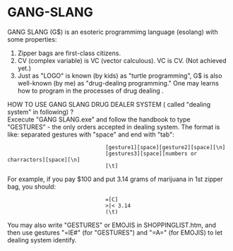 # GANG-SLANG
GANG SLANG (G$)
 is an esoteric programmimg language (esolang) with some properties:
1. Zipper bags are first-class citizens.
2. CV (complex variable) is VC (vector calculous). VC is CV. (Not achieved yet.)
3. Just as "LOGO" is known (by kids) as "turtle programming", G$ is also well-known (by me) as "drug-dealing programming." 
   One may learns how to program in the processes of drug dealing .
   
HOW TO USE GANG SLANG DRUG DEALER SYSTEM ( called "dealing system" in  following) ?                              
Excecute "GANG SLANG.exe" and follow the handbook to type "GESTURES" - the only orders accepted in dealing system. 
The format is like: separated gestures with "space" and end with "tab":

                                   [gesture1][space][gesture2][space][\n]
                                   [gestures3][space][numbers or charractors][space][\n]
                                   [\t]

For example, if you pay $100 and put 3.14 grams of marijuana in 1st zipper bag, you should:

                                   =[C] 
                                   >|< 3.14 
                                   (\t)
				   
You may also write "GESTURES" or EMOJIS in SHOPPINGLIST.htm, and then use gestures "=lE#" (for "GESTURES") and "=A=" (for EMOJIS) to let dealing system identify.

